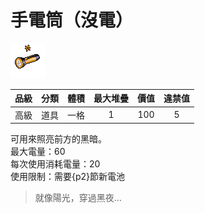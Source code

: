 # 手電筒（沒電）

![img](images/item_pic_SDT.png)

|品級|分類|體積|最大堆疊|價值|違禁值|
|:--:|:--:|:--:|:--:|:--:|:--:|
|高級|道具|一格|1|100|5|

可用來照亮前方的黑暗。\
最大電量：60\
每次使用消耗電量：20\
使用限制：需要{p2}節新電池

> 就像陽光，穿過黑夜…
